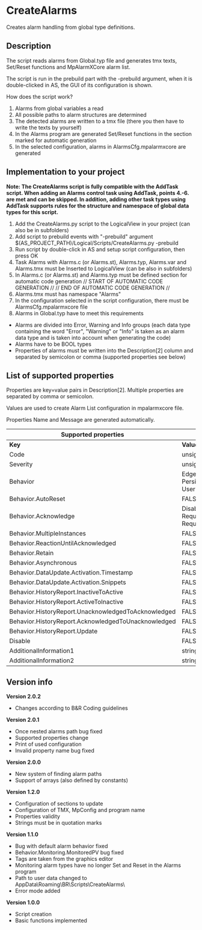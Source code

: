 # CreateAlarms

Creates alarm handling from global type definitions.

## Description

The script reads alarms from Global.typ file and generates tmx texts, Set/Reset functions and MpAlarmXCore alarm list.

The script is run in the prebuild part with the -prebuild argument, when it is double-clicked in AS, the GUI of its configuration is shown.

How does the script work?

1. Alarms from global variables a read
2. All possible paths to alarm structures are determined
3. The detected alarms are written to a tmx file (there you then have to write the texts by yourself)
4. In the Alarms program are generated Set/Reset functions in the section marked for automatic generation
5. In the selected configuration, alarms in AlarmsCfg.mpalarmxcore are generated

## Implementation to your project

__Note: The CreateAlarms script is fully compatible with the AddTask script. When adding an Alarms control task using AddTask, points 4.-6. are met and can be skipped. In addition, adding other task types using AddTask supports rules for the structure and namespace of global data types for this script.__
1. Add the CreateAlarms.py script to the LogicalView in your project (can also be in subfolders)
2. Add script to prebuild events with "-prebuild" argument
	$(AS_PROJECT_PATH)/Logical/Scripts/CreateAlarms.py -prebuild
3. Run script by double-click in AS and setup script configuration, then press OK
4. Task Alarms with Alarms.c (or Alarms.st), Alarms.typ, Alarms.var and Alarms.tmx must be Inserted to LogicalView
	(can be also in subfolders)
5. In Alarms.c (or Alarms.st) and Alarms.typ must be defined section for automatic code generation
	// START OF AUTOMATIC CODE GENERATION //
	// END OF AUTOMATIC CODE GENERATION //
6. Alarms.tmx must has namespace "Alarms"
7. In the configuration selected in the script configuration, there must be AlarmsCfg.mpalarmxcore file
8. Alarms in Global.typ have to meet this requirements
- Alarms are divided into Error, Warning and Info groups (each data type containing the word "Error", "Warning" or "Info" is taken as an alarm data type and is taken into account when generating the code)
- Alarms have to be BOOL types
- Properties of alarms must be written into the Description[2] column and separated by semicolon or comma (supported properties see below)

## List of supported properties

Properties are key=value pairs in Description[2]. Multiple properties are separated by comma or semicolon.

Values are used to create Alarm List configuration in mpalarmxcore file.

Properties Name and Message are generated automatically.

| Supported properties                      			|                                                                |
|-------------------------------------------------------|----------------------------------------------------------------|
| __Key__												| __Value__                                                      |
| Code													| unsigned integer                                               |
| Severity                               			   	| unsigned integer                                               |
| Behavior                               			   	| EdgeAlarm, PersistentAlarm, UserDefined                        |
| Behavior.AutoReset             			         	| FALSE, TRUE                                                    |
| Behavior.Acknowledge             		         	   	| Disabled, Required, RequiredAfterActive, RequiredAndResettable |
| Behavior.MultipleInstances             			   	| FALSE, TRUE                                                    |
| Behavior.ReactionUntilAcknowledged	        		| FALSE, TRUE                                                    |
| Behavior.Retain										| FALSE, TRUE                                                    |
| Behavior.Asynchronous                     			| FALSE, TRUE                                                    |
| Behavior.DataUpdate.Activation.Timestamp  			| FALSE, TRUE                                                    |
| Behavior.DataUpdate.Activation.Snippets   			| FALSE, TRUE                                                    |
| Behavior.HistoryReport.InactiveToActive   			| FALSE, TRUE                                                    |
| Behavior.HistoryReport.ActiveToInactive   			| FALSE, TRUE                                                    |
| Behavior.HistoryReport.UnacknowledgedToAcknowledged   | FALSE, TRUE                                                    |
| Behavior.HistoryReport.AcknowledgedToUnacknowledged   | FALSE, TRUE                                                    |
| Behavior.HistoryReport.Update							| FALSE, TRUE                                                    |
| Disable												| FALSE, TRUE                                                    |
| AdditionalInformation1								| string                                                         |
| AdditionalInformation2								| string                                                         |

## Version info
__Version 2.0.2__
- Changes according to B&R Coding guidelines

__Version 2.0.1__
- Once nested alarms path bug fixed
- Supported properties change
- Print of used configuration
- Invalid property name bug fixed
	
__Version 2.0.0__
- New system of finding alarm paths
- Support of arrays (also defined by constants)

__Version 1.2.0__
- Configuration of sections to update
- Configuration of TMX, MpConfig and program name
- Properties validity
- Strings must be in quotation marks

__Version 1.1.0__
- Bug with default alarm behavior fixed
- Behavior.Monitoring.MonitoredPV bug fixed
- Tags are taken from the graphics editor
- Monitoring alarm types have no longer Set and Reset in the Alarms program
- Path to user data changed to AppData\Roaming\BR\Scripts\CreateAlarms\
- Error mode added
	
__Version 1.0.0__

- Script creation
- Basic functions implemented
